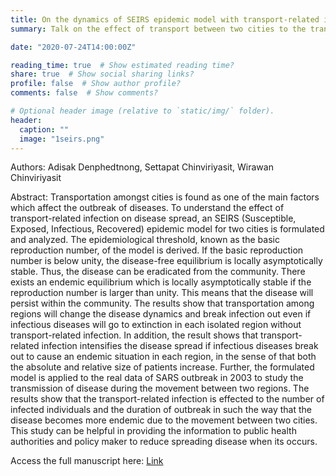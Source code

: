 ```yaml
---
title: On the dynamics of SEIRS epidemic model with transport-related infection
summary: Talk on the effect of transport between two cities to the transmission of infectious diseases as terminal requirement for my Math elective on mathematical methods in biology.

date: "2020-07-24T14:00:00Z"

reading_time: true  # Show estimated reading time?
share: true  # Show social sharing links?
profile: false  # Show author profile?
comments: false  # Show comments?

# Optional header image (relative to `static/img/` folder).
header:
  caption: ""
  image: "1seirs.png"
---
```

Authors: Adisak Denphedtnong, Settapat Chinviriyasit, Wirawan Chinviriyasit 

Abstract: Transportation amongst cities is found as one of the main factors which affect the outbreak of diseases. To
understand the effect of transport-related infection on disease spread, an SEIRS (Susceptible, Exposed,
Infectious, Recovered) epidemic model for two cities is formulated and analyzed. The epidemiological
threshold, known as the basic reproduction number, of the model is derived. If the basic reproduction
number is below unity, the disease-free equilibrium is locally asymptotically stable. Thus, the disease
can be eradicated from the community. There exists an endemic equilibrium which is locally asymptotically
stable if the reproduction number is larger than unity. This means that the disease will persist
within the community. The results show that transportation among regions will change the disease
dynamics and break infection out even if infectious diseases will go to extinction in each isolated region
without transport-related infection. In addition, the result shows that transport-related infection intensifies
the disease spread if infectious diseases break out to cause an endemic situation in each region, in
the sense of that both the absolute and relative size of patients increase. Further, the formulated model is
applied to the real data of SARS outbreak in 2003 to study the transmission of disease during the movement
between two regions. The results show that the transport-related infection is effected to the number
of infected individuals and the duration of outbreak in such the way that the disease becomes more
endemic due to the movement between two cities. This study can be helpful in providing the information
to public health authorities and policy maker to reduce spreading disease when its occurs.

Access the full manuscript here: [Link](https://www.sciencedirect.com/science/article/pii/S0025556413001648)
